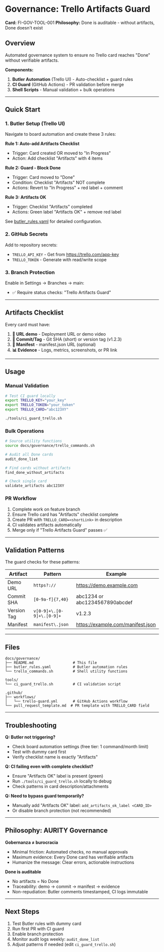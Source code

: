# Governance: Trello Artifacts Guard

**Card:** FI-GOV-TOOL-001
**Philosophy:** Done is auditable - without artifacts, Done doesn't exist

## Overview

Automated governance system to ensure no Trello card reaches "Done" without verifiable artifacts.

**Components:**
1. **Butler Automation** (Trello UI) - Auto-checklist + guard rules
2. **CI Guard** (GitHub Actions) - PR validation before merge
3. **Shell Scripts** - Manual validation + bulk operations

---

## Quick Start

### 1. Butler Setup (Trello UI)

Navigate to board automation and create these 3 rules:

**Rule 1: Auto-add Artifacts Checklist**
- Trigger: Card created OR moved to "In Progress"
- Action: Add checklist "Artifacts" with 4 items

**Rule 2: Guard - Block Done**
- Trigger: Card moved to "Done"
- Condition: Checklist "Artifacts" NOT complete
- Actions: Revert to "In Progress" + red label + comment

**Rule 3: Artifacts OK**
- Trigger: Checklist "Artifacts" completed
- Actions: Green label "Artifacts OK" + remove red label

See [butler_rules.yaml](butler_rules.yaml) for detailed configuration.

### 2. GitHub Secrets

Add to repository secrets:
- `TRELLO_API_KEY` - Get from https://trello.com/app-key
- `TRELLO_TOKEN` - Generate with read/write scope

### 3. Branch Protection

Enable in Settings → Branches → main:
- ✅ Require status checks: "Trello Artifacts Guard"

---

## Artifacts Checklist

Every card must have:

1. **📎 URL demo** - Deployment URL or demo video
2. **🔖 Commit/Tag** - Git SHA (short) or version tag (v1.2.3)
3. **📄 Manifest** - manifest.json URL (optional)
4. **📊 Evidence** - Logs, metrics, screenshots, or PR link

---

## Usage

### Manual Validation

```bash
# Test CI guard locally
export TRELLO_KEY="your_key"
export TRELLO_TOKEN="your_token"
export TRELLO_CARD="abc123XY"

./tools/ci_guard_trello.sh
```

### Bulk Operations

```bash
# Source utility functions
source docs/governance/trello_commands.sh

# Audit all Done cards
audit_done_list

# Find cards without artifacts
find_done_without_artifacts

# Check single card
validate_artifacts abc123XY
```

### PR Workflow

1. Complete work on feature branch
2. Ensure Trello card has "Artifacts" checklist complete
3. Create PR with `TRELLO_CARD=<shortLink>` in description
4. CI validates artifacts automatically
5. Merge only if "Trello Artifacts Guard" passes ✅

---

## Validation Patterns

The guard checks for these patterns:

| Artifact | Pattern | Example |
|----------|---------|---------|
| Demo URL | `https?://` | https://demo.example.com |
| Commit SHA | `[0-9a-f]{7,40}` | abc1234 or abc1234567890abcdef |
| Version Tag | `v[0-9]+\.[0-9]+\.[0-9]+` | v1.2.3 |
| Manifest | `manifest\.json` | https://example.com/manifest.json |

---

## Files

```
docs/governance/
├── README.md                  # This file
├── butler_rules.yaml          # Butler automation rules
└── trello_commands.sh         # Shell utility functions

tools/
└── ci_guard_trello.sh         # CI validation script

.github/
├── workflows/
│   └── trello-guard.yml       # GitHub Actions workflow
└── pull_request_template.md  # PR template with TRELLO_CARD field
```

---

## Troubleshooting

**Q: Butler not triggering?**
- Check board automation settings (free tier: 1 command/month limit)
- Test with dummy card first
- Verify checklist name is exactly "Artifacts"

**Q: CI failing even with complete checklist?**
- Ensure "Artifacts OK" label is present (green)
- Run `./tools/ci_guard_trello.sh` locally to debug
- Check patterns in card description/attachments

**Q: Need to bypass guard temporarily?**
- Manually add "Artifacts OK" label: `add_artifacts_ok_label <CARD_ID>`
- Or disable branch protection (not recommended)

---

## Philosophy: AURITY Governance

**Gobernanza ≠ burocracia**
- Minimal friction: Automated checks, no manual approvals
- Maximum evidence: Every Done card has verifiable artifacts
- Humanize the message: Clear errors, actionable instructions

**Done is auditable**
- No artifacts = No Done
- Traceability: demo → commit → manifest → evidence
- Non-repudiation: Butler comments timestamped, CI logs immutable

---

## Next Steps

1. Test Butler rules with dummy card
2. Run first PR with CI guard
3. Enable branch protection
4. Monitor audit logs weekly: `audit_done_list`
5. Adjust patterns if needed (edit `ci_guard_trello.sh`)
